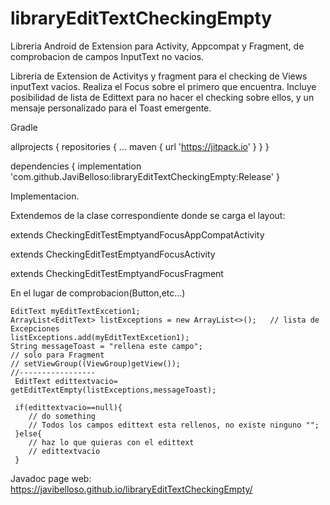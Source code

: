 # libraryEditTextCheckingEmpty
Libreria Android de Extension para Activity, Appcompat y Fragment, de comprobacion de campos InputText no vacios.

Libreria de Extension de Activitys y fragment para el checking de Views inputText vacios. Realiza el Focus sobre el primero que encuentra.
Incluye posibilidad de lista de Edittext para no hacer el checking sobre ellos, y un mensaje personalizado para el Toast emergente.

Gradle

allprojects {
		repositories {
			...
			maven { url 'https://jitpack.io' }
		}
	}


dependencies {
	        implementation 'com.github.JaviBelloso:libraryEditTextCheckingEmpty:Release'
	}


Implementacion.

Extendemos de la clase correspondiente donde se carga el layout:

  extends CheckingEditTestEmptyandFocusAppCompatActivity
  
  extends CheckingEditTestEmptyandFocusActivity
  
  extends CheckingEditTestEmptyandFocusFragment
  
  En el lugar de comprobacion(Button,etc...)
  
    EditText myEditTextExcetion1;
    ArrayList<EditText> listExceptions = new ArrayList<>();   // lista de Excepciones
    listExceptions.add(myEditTextExcetion1);
    String messageToast = "rellena este campo";
    // solo para Fragment
    // setViewGroup((ViewGroup)getView());
    //-----------------
     EditText edittextvacio= getEditTextEmpty(listExceptions,messageToast);
     
     if(edittextvacio==null){
        // do something
        // Todos los campos edittext esta rellenos, no existe ninguno "";
     }else{
        // haz lo que quieras con el edittext
        // edittextvacio
     }
     
   Javadoc page web:
	https://javibelloso.github.io/libraryEditTextCheckingEmpty/
